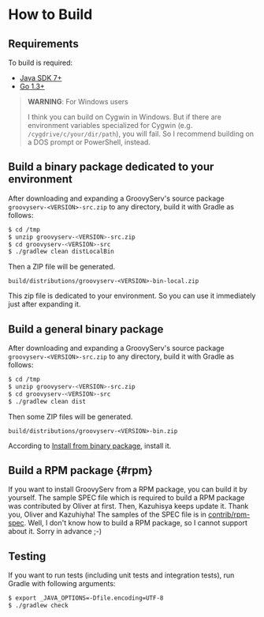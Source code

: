 How to Build
============

## Requirements

To build is required:

* [Java SDK 7+](http://www.oracle.com/technetwork/java/javase/downloads)
* [Go 1.3+](http://golang.org/doc/install)


> **WARNING**: For Windows users
>
> I think you can build on Cygwin in Windows.
> But if there are environment variables specialized for Cygwin (e.g. `/cygdrive/c/your/dir/path`), you will fail.
> So I recommend building on a DOS prompt or PowerShell, instead.


## Build a binary package dedicated to your environment

After downloading and expanding a GroovyServ's source package `groovyserv-<VERSION>-src.zip` to any directory, build it with Gradle as follows:

```sh
$ cd /tmp
$ unzip groovyserv-<VERSION>-src.zip
$ cd groovyserv-<VERSION>-src
$ ./gradlew clean distLocalBin
```

Then a ZIP file will be generated.

```
build/distributions/groovyserv-<VERSION>-bin-local.zip
```

This zip file is dedicated to your environment.
So you can use it immediately just after expanding it.


## Build a general binary package

After downloading and expanding a GroovyServ's source package `groovyserv-<VERSION>-src.zip` to any directory, build it with Gradle as follows:

```sh
$ cd /tmp
$ unzip groovyserv-<VERSION>-src.zip
$ cd groovyserv-<VERSION>-src
$ ./gradlew clean dist
```

Then some ZIP files will be generated.

```
build/distributions/groovyserv-<VERSION>-bin.zip
```

According to [Install from binary package](howtoinstall.md#binary), install it.


## Build a RPM package {#rpm}

If you want to install GroovyServ from a RPM package, you can build it by yourself.
The sample SPEC file which is required to build a RPM package was contributed by Oliver at first.
Then, Kazuhisya keeps update it.
Thank you, Oliver and Kazuhiyha!
The samples of the SPEC file is in [contrib/rpm-spec](https://github.com/kobo/groovyserv/tree/master/contrib/rpm).
Well, I don't know how to build a RPM package, so I cannot support about it.
Sorry in advance ;-)


## Testing

If you want to run tests (including unit tests and integration tests), run Gradle with following arguments:

```sh
$ export _JAVA_OPTIONS=-Dfile.encoding=UTF-8
$ ./gradlew check
```
